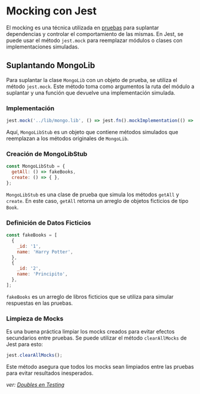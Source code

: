 # Mocking con Jest

El mocking es una técnica utilizada en [pruebas](../../🌐%20ConceptosGenerales/Testing.md) para suplantar dependencias y controlar el comportamiento de las mismas. En Jest, se puede usar el método `jest.mock` para reemplazar módulos o clases con implementaciones simuladas.

## Suplantando MongoLib

Para suplantar la clase `MongoLib` con un objeto de prueba, se utiliza el método `jest.mock`. Este método toma como argumentos la ruta del módulo a suplantar y una función que devuelve una implementación simulada.

### Implementación

```javascript
jest.mock('../lib/mongo.lib', () => jest.fn().mockImplementation(() => MongoLibStub));
```

Aquí, `MongoLibStub` es un objeto que contiene métodos simulados que reemplazan a los métodos originales de `MongoLib`.

### Creación de MongoLibStub

```javascript
const MongoLibStub = {
  getAll: () => fakeBooks,
  create: () => { },
};
```

`MongoLibStub` es una clase de prueba que simula los métodos `getAll` y `create`. En este caso, `getAll` retorna un arreglo de objetos ficticios de tipo `Book`.

### Definición de Datos Ficticios

```javascript
const fakeBooks = [
  {
    _id: '1',
    name: 'Harry Potter',
  },
  {
    _id: '2',
    name: 'Principito',
  },
];
```

`fakeBooks` es un arreglo de libros ficticios que se utiliza para simular respuestas en las pruebas.

### Limpieza de Mocks

Es una buena práctica limpiar los mocks creados para evitar efectos secundarios entre pruebas. Se puede utilizar el método `clearAllMocks` de Jest para esto:

```javascript
jest.clearAllMocks();
```

Este método asegura que todos los mocks sean limpiados entre las pruebas para evitar resultados inesperados.

*ver: [Doubles en Testing](../../🌐%20ConceptosGenerales/Doubles%20en%20Testing.md)*